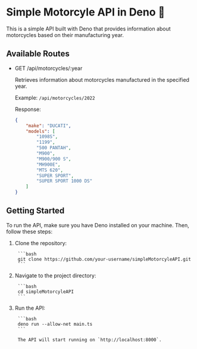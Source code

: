 # Simple Motorcyle API in Deno 🦕

This is a simple API built with Deno that provides information about motorcycles based on their manufacturing year.

## Available Routes

- GET /api/motorcycles/:year

    Retrieves information about motorcycles manufactured in the specified year.

    Example: `/api/motorcycles/2022`

    Response:
    ```json
    {
        "make": "DUCATI",
        "models": [
            "1098S",
            "1199",
            "500 PANTAH",
            "M900",
            "M900/900 S",
            "MH900E",
            "MTS 620",
            "SUPER SPORT",
            "SUPER SPORT 1000 DS"
        ]
    }
    ```

## Getting Started

To run the API, make sure you have Deno installed on your machine. Then, follow these steps:

1. Clone the repository:

        ```bash
        git clone https://github.com/your-username/simpleMotorcyleAPI.git
        ```

2. Navigate to the project directory:

        ```bash
        cd simpleMotorcyleAPI
        ```

3. Run the API:

        ```bash
        deno run --allow-net main.ts
        ```

        The API will start running on `http://localhost:8000`.

